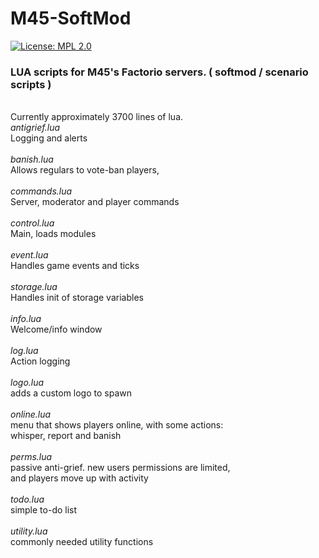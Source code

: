 # M45-SoftMod
[![License: MPL 2.0](https://img.shields.io/badge/License-MPL_2.0-brightgreen.svg)](https://opensource.org/licenses/MPL-2.0)
### LUA scripts for M45's Factorio servers. ( softmod / scenario scripts )
<br>Currently approximately 3700 lines of lua.
<br>
*antigrief.lua*<br>
Logging and alerts <br>
<br>
*banish.lua*<br>
Allows regulars to vote-ban players,<br>
<br>
*commands.lua*<br>
Server, moderator and player commands<br>
<br>
*control.lua*<br>
Main, loads modules<br>
<br>
*event.lua*<br>
Handles game events and ticks<br>
<br>
*storage.lua*<br>
Handles init of storage variables<br>
<br>
*info.lua*<br>
Welcome/info window<br>
<br>
*log.lua*<br>
Action logging<br>
<br>
*logo.lua*<br>
adds a custom logo to spawn<br>
<br>
*online.lua*<br>
menu that shows players online, with some actions:<br>
whisper, report and banish<br>
<br>
*perms.lua*<br>
passive anti-grief. new users permissions are limited,<br>
and players move up with activity<br>
<br>
*todo.lua*<br>
simple to-do list<br>
<br>
*utility.lua*<br>
commonly needed utility functions<br>
